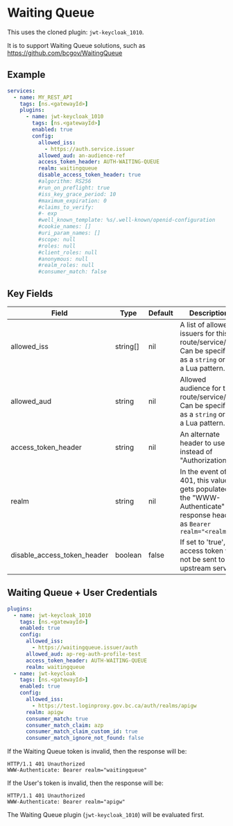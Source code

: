 # Waiting Queue

This uses the cloned plugin: `jwt-keycloak_1010`.

It is to support Waiting Queue solutions, such as https://github.com/bcgov/WaitingQueue

## Example

```yaml
services:
  - name: MY_REST_API
    tags: [ns.<gatewayId>]
    plugins:
      - name: jwt-keycloak_1010
        tags: [ns.<gatewayId>]
        enabled: true
        config:
          allowed_iss:
            - https://auth.service.issuer
          allowed_aud: an-audience-ref
          access_token_header: AUTH-WAITING-QUEUE
          realm: waitingqueue
          disable_access_token_header: true
          #algorithm: RS256
          #run_on_preflight: true
          #iss_key_grace_period: 10
          #maximum_expiration: 0
          #claims_to_verify:
          #- exp
          #well_known_template: %s/.well-known/openid-configuration
          #cookie_names: []
          #uri_param_names: []
          #scope: null
          #roles: null
          #client_roles: null
          #anonymous: null
          #realm_roles: null
          #consumer_match: false
```

## Key Fields

| Field                       | Type     | Default | Description                                                                                                                                         |
| --------------------------- | -------- | ------- | --------------------------------------------------------------------------------------------------------------------------------------------------- |
| allowed_iss                 | string[] | nil     | A list of allowed issuers for this route/service/api. Can be specified as a `string` or as a Lua pattern. |
| allowed_aud                 | string   | nil     | Allowed audience for this route/service/api. Can be specified as a `string` or as a Lua pattern.          |
| access_token_header         | string   | nil     | An alternate header to use instead of "Authorization"                                                                                               |
| realm                       | string   | nil     | In the event of a 401, this value gets populated in the "WWW-Authenticate" response header as `Bearer realm="<realm>"`                              |
| disable_access_token_header | boolean  | false   | If set to 'true', the access token will not be sent to the upstream service                                                                         |

## Waiting Queue + User Credentials

```yaml
plugins:
  - name: jwt-keycloak_1010
    tags: [ns.<gatewayId>]
    enabled: true
    config:
      allowed_iss:
        - https://waitingqueue.issuer/auth
      allowed_aud: ap-reg-auth-profile-test
      access_token_header: AUTH-WAITING-QUEUE
      realm: waitingqueue
  - name: jwt-keycloak
    tags: [ns.<gatewayId>]
    enabled: true
    config:
      allowed_iss:
        - https://test.loginproxy.gov.bc.ca/auth/realms/apigw
      realm: apigw
      consumer_match: true
      consumer_match_claim: azp
      consumer_match_claim_custom_id: true
      consumer_match_ignore_not_found: false
```

If the Waiting Queue token is invalid, then the response will be:

```
HTTP/1.1 401 Unauthorized
WWW-Authenticate: Bearer realm="waitingqueue"
```

If the User's token is invalid, then the response will be:

```
HTTP/1.1 401 Unauthorized
WWW-Authenticate: Bearer realm="apigw"
```

The Waiting Queue plugin (`jwt-keycloak_1010`) will be evaluated first.
